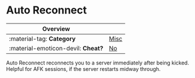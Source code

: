 # Auto Reconnect

<div class="overview" markdown>

|Overview||
|-|-|
|:material-tag: **Category**|[Misc](index.md#misc)|
|:material-emoticon-devil: **Cheat?**|[No](../faq.md#cheats)|

</div>

Auto Reconnect reconnects you to a server immediately after being kicked. Helpful for AFK sessions, if the server restarts
midway through.